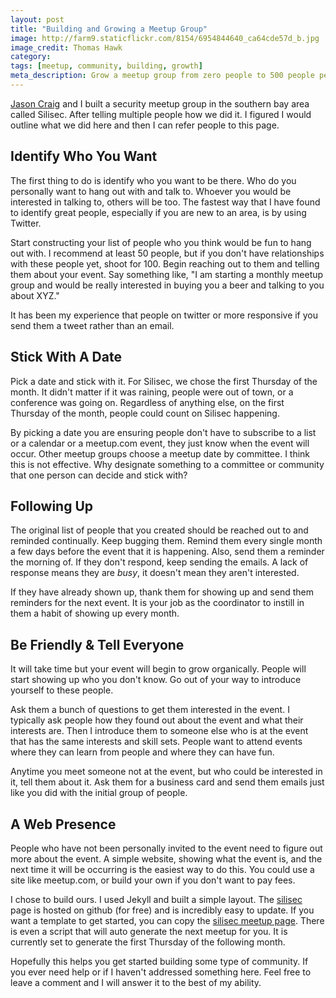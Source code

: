 ```yaml
---
layout: post
title: "Building and Growing a Meetup Group"
image: http://farm9.staticflickr.com/8154/6954844640_ca64cde57d_b.jpg
image_credit: Thomas Hawk
category: 
tags: [meetup, community, building, growth]
meta_description: Grow a meetup group from zero people to 500 people per month using these simple steps.
---
```


[Jason Craig](https://twitter.com/3141592f) and I built a security meetup group in the southern bay area called Silisec. After telling multiple people how we did it. I figured I would outline what we did here and then I can refer people to this page.

## Identify Who You Want

The first thing to do is identify who you want to be there. Who do you personally want to hang out with and talk to. Whoever you would be interested in talking to, others will be too. The fastest way that I have found to identify great people, especially if you are new to an area, is by using Twitter.

Start constructing your list of people who you think would be fun to hang out with. I recommend at least 50 people, but if you don't have relationships with these people yet, shoot for 100. Begin reaching out to them and telling them about your event. Say something like, "I am starting a monthly meetup group and would be really interested in buying you a beer and talking to you about XYZ."

It has been my experience that people on twitter or more responsive if you send them a tweet rather than an email.

## Stick With A Date
Pick a date and stick with it. For Silisec, we chose the first Thursday of the month. It didn't matter if it was raining, people were out of town, or a conference was going on. Regardless of anything else, on the first Thursday of the month, people could count on Silisec happening.

By picking a date you are ensuring people don't have to subscribe to a list or a calendar or a meetup.com event, they just know when the event will occur. Other meetup groups choose a meetup date by committee. I think this is not effective. Why designate something to a committee or community that one person can decide and stick with?

## Following Up 
The original list of people that you created should be reached out to and reminded continually. Keep bugging them. Remind them every single month a few days before the event that it is happening. Also, send them a reminder the morning of. If they don't respond, keep sending the emails. A lack of response means they are _busy_, it doesn't mean they aren't interested.

If they have already shown up, thank them for showing up and send them reminders for the next event. It is your job as the coordinator to instill in them a habit of showing up every month.

## Be Friendly & Tell Everyone
It will take time but your event will begin to grow organically. People will start showing up who you don't know. Go out of your way to introduce yourself to these people.

Ask them a bunch of questions to get them interested in the event. I typically ask people how they found out about the event and what their interests are. Then I introduce them to someone else who is at the event that has the same interests and skill sets. People want to attend events where they can learn from people and where they can have fun.

Anytime you meet someone not at the event, but who could be interested in it, tell them about it. Ask them for a business card and send them emails just like you did with the initial group of people.

## A Web Presence
People who have not been personally invited to the event need to figure out more about the event. A simple website, showing what the event is, and the next time it will be occurring is the easiest way to do this. You could use a site like meetup.com, or build your own if you don't want to pay fees.

I chose to build ours. I used Jekyll and built a simple layout. The [silisec](http://silisec.org/) page is hosted on github (for free) and is incredibly easy to update. If you want a template to get started, you can copy the [silisec meetup page](https://github.com/bhardin/silisec). There is even a script that will auto generate the next meetup for you. It is currently set to generate the first Thursday of the following month.

Hopefully this helps you get started building some type of community. If you ever need help or if I haven't addressed something here. Feel free to leave a comment and I will answer it to the best of my ability.
